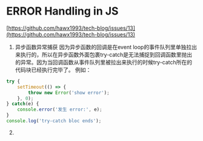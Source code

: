 # ERROR Handling in JS
[https://github.com/hawx1993/tech-blog/issues/13](https://github.com/hawx1993/tech-blog/issues/13)

1. 异步函数异常捕获
因为异步函数的回调是在event loop的事件队列里单独拉出来执行的，所以在异步函数外面包裹try-catch是无法捕捉到回调函数里抛出的异常。因为当回调函数从事件队列里被拉出来执行的时候try-catch所在的代码块已经执行完毕了。
例如：
```js
try {
	setTimeout(() => {
	    throw new Error('show error');
	}, 0);
} catch(e) {
	console.error('发生 error:', e);
}
console.log('try-catch bloc ends');
```
2.
